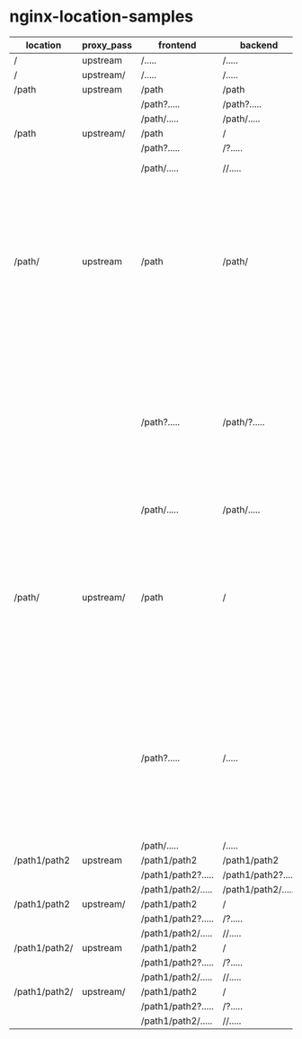 # nginx-location-samples

| location      | proxy_pass | frontend           | backend            | note                                                                                               |
|---------------|------------|--------------------|--------------      |----------------------------------------------------------------------------------------------------|
| /             | upstream   | /.....             | /.....             |                                                                                                    |
| /             | upstream/  | /.....             | /.....             |                                                                                                    |
| /path         | upstream   | /path              | /path              |                                                                                                    |
|               |            | /path?.....        | /path?.....        |                                                                                                    |
|               |            | /path/.....        | /path/.....        |                                                                                                    |
| /path         | upstream/  | /path              | /                  |                                                                                                    |
|               |            | /path?.....        | /?.....            |                                                                                                    |
|               |            | /path/.....        | //.....            | It is wierd!                                                                                       |
| /path/        | upstream   | /path              | /path/             | first send 301 /path/ if client follow redirect It will send /path/ and proxy pass to /path/       |
|               |            | /path?.....        | /path/?.....       | first send 301 /path/.* if client follow redirect It will send /path/.* and proxy pass to /path/.* |
|               |            | /path/.....        | /path/.....        |                                                                                                    |
| /path/        | upstream/  | /path              | /                  | first send 301 /path/ if client follow redirect It will send /path/ and proxy pass to /            |
|               |            | /path?.....        | /.....             | first send 301 /path/.* if client follow redirect It will send /path/.* and proxy pass to /.*      |
|               |            | /path/.....        | /.....             |                                                                                                    |
| /path1/path2  | upstream   | /path1/path2       | /path1/path2       |                                                                                                    |
|               |            | /path1/path2?..... | /path1/path2?..... |                                                                                                    |
|               |            | /path1/path2/..... | /path1/path2/..... |                                                                                                    |
| /path1/path2  | upstream/  | /path1/path2       | /                  |                                                                                                    |
|               |            | /path1/path2?..... | /?.....            |                                                                                                    |
|               |            | /path1/path2/..... | //.....            |                                                                                                    |
| /path1/path2/ | upstream   | /path1/path2       | /                  |                                                                                                    |
|               |            | /path1/path2?..... | /?.....            |                                                                                                    |
|               |            | /path1/path2/..... | //.....            |                                                                                                    |
| /path1/path2/ | upstream/  | /path1/path2       | /                  |                                                                                                    |
|               |            | /path1/path2?..... | /?.....            |                                                                                                    |
|               |            | /path1/path2/..... | //.....            |                                                                                                    |